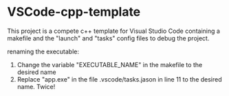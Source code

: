 # VSCode-cpp-template

This project is a compete c++ template for Visual Studio Code containing a makefile and the "launch" and "tasks" config files to debug the project.

renaming the executable:
1. Change the variable "EXECUTABLE_NAME" in the makefile to the desired name 
2. Replace "app.exe" in the file .vscode/tasks.jason in line 11 to the desired name. Twice!


